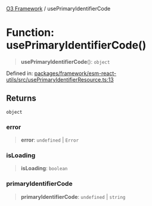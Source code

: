 [O3 Framework](../API.md) / usePrimaryIdentifierCode

# Function: usePrimaryIdentifierCode()

> **usePrimaryIdentifierCode**(): `object`

Defined in: [packages/framework/esm-react-utils/src/usePrimaryIdentifierResource.ts:13](https://github.com/openmrs/openmrs-esm-core/blob/85cde3ce59cd3d29230c98040a3f53525e808725/packages/framework/esm-react-utils/src/usePrimaryIdentifierResource.ts#L13)

## Returns

`object`

### error

> **error**: `undefined` \| `Error`

### isLoading

> **isLoading**: `boolean`

### primaryIdentifierCode

> **primaryIdentifierCode**: `undefined` \| `string`
